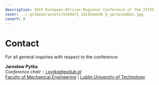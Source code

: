 ```yaml
---
description: 16th European-African Regional Conference of the ISTVS
cover: ../.gitbook/assets/5169471_14135eeb36_b_uprezzed@2x.jpg
coverY: 0
---
```


# Contact

For all general inquiries with respect to the conference:

**Jarosław Pytka**\
_Conference chair ::_ [_j.pytka@pollub.pl_](http://127.0.0.1:5000/u/Y7xwdPW2r8ZYEZKUpv5OlbDLxj02)\
[Faculty of Mechanical Engineering](https://wm.pollub.pl/) | [Lublin University of Technology](https://pollub.pl/)&#x20;

